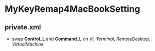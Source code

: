 MyKeyRemap4MacBookSetting
=========================

## private.xml

- swap <b>Control_L</b> and <b>Command_L</b> on <i>VI, Terminal, RemoteDesktop, VirtualMachine</i>
